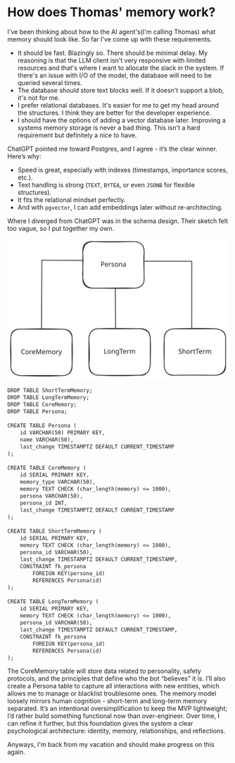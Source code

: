# How does Thomas' memory work? 
I've been thinking about how to the AI agent's(I'm calling Thomas) what memory should look like. So far I've come up with these requirements. 

- It should be fast. Blazingly so. There should be minimal delay. My reasoning is that the LLM client isn't very responsive with limited resources and that's where I want to allocate the slack in the system. If there's an issue with I/O of the model, the database will need to be queried several times.  
- The database should store text blocks well. If it doesn't support a blob, it's not for me.  
- I prefer relational databases. It's easier for me to get my head around the structures. I think they are better for the developer experience. 
- I should have the options of adding a vector database later. Improving a systems memory storage is never a bad thing. This isn't a hard requirement but definitely a nice to have.

ChatGPT pointed me toward Postgres, and I agree - it’s the clear winner. Here’s why:

* Speed is great, especially with indexes (timestamps, importance scores, etc.).
* Text handling is strong (`TEXT`, `BYTEA`, or even `JSONB` for flexible structures).
* It fits the relational mindset perfectly.
* And with `pgvector`, I can add embeddings later without re-architecting.

Where I diverged from ChatGPT was in the schema design. Their sketch felt too vague, so I put together my own.


![Thomas-Build-DataScheme.svg](https://github.com/hawk0120/blog/blob/main/Thomas-Build-Data-Scheme.svg)

```
DROP TABLE ShortTermMemory; 
DROP TABLE LongTermMemory; 
DROP TABLE CoreMemory; 
DROP TABLE Persona; 

CREATE TABLE Persona (
    id VARCHAR(50) PRIMARY KEY,
    name VARCHAR(50),
    last_change TIMESTAMPTZ DEFAULT CURRENT_TIMESTAMP
);

CREATE TABLE CoreMemory (
    id SERIAL PRIMARY KEY,
    memory_type VARCHAR(50),
    memory TEXT CHECK (char_length(memory) <= 1000),
    persona VARCHAR(50),
    persona_id INT,
    last_change TIMESTAMPTZ DEFAULT CURRENT_TIMESTAMP
);

CREATE TABLE ShortTermMemory (
    id SERIAL PRIMARY KEY,
    memory TEXT CHECK (char_length(memory) <= 1000),
    persona_id VARCHAR(50),
    last_change TIMESTAMPTZ DEFAULT CURRENT_TIMESTAMP,
    CONSTRAINT fk_persona
        FOREIGN KEY(persona_id)
        REFERENCES Persona(id)
);

CREATE TABLE LongTermMemory (
    id SERIAL PRIMARY KEY,
    memory TEXT CHECK (char_length(memory) <= 1000),
    persona_id VARCHAR(50),
    last_change TIMESTAMPTZ DEFAULT CURRENT_TIMESTAMP,
    CONSTRAINT fk_persona
        FOREIGN KEY(persona_id)
        REFERENCES Persona(id)
);
```

The CoreMemory table will store data related to personality, safety protocols, and the principles that define who the bot “believes” it is. I’ll also create a Persona table to capture all interactions with new entities, which allows me to manage or blacklist troublesome ones. The memory model loosely mirrors human cognition - short-term and long-term memory separated. It’s an intentional oversimplification to keep the MVP lightweight; I’d rather build something functional now than over-engineer. Over time, I can refine it further, but this foundation gives the system a clear psychological architecture: identity, memory, relationships, and reflections.

Anyways, I'm back from my vacation and should make progress on this again.
